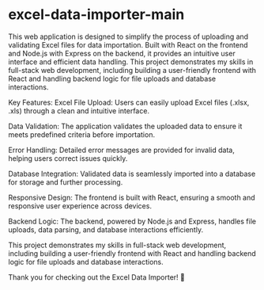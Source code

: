 # excel-data-importer-main
 This web application is designed to simplify the process of uploading and validating Excel files for data importation. Built with React on the frontend and Node.js with Express on the backend, it provides an intuitive user interface and efficient data handling. This project demonstrates my skills in full-stack web development, including building a user-friendly frontend with React and handling backend logic for file uploads and database interactions.

Key Features:
Excel File Upload: Users can easily upload Excel files (.xlsx, .xls) through a clean and intuitive interface.

Data Validation: The application validates the uploaded data to ensure it meets predefined criteria before importation.

Error Handling: Detailed error messages are provided for invalid data, helping users correct issues quickly.

Database Integration: Validated data is seamlessly imported into a database for storage and further processing.

Responsive Design: The frontend is built with React, ensuring a smooth and responsive user experience across devices.

Backend Logic: The backend, powered by Node.js and Express, handles file uploads, data parsing, and database interactions efficiently.


This project demonstrates my skills in full-stack web development, including building a user-friendly frontend with React and handling backend logic for file uploads and database interactions.

Thank you for checking out the Excel Data Importer! 🚀